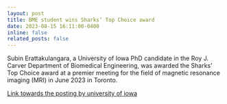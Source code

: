 ```yaml
---
layout: post
title: BME student wins Sharks’ Top Choice award
date: 2023-08-15 16:11:00-0400
inline: false
related_posts: false
---
```


Subin Erattakulangara, a University of Iowa PhD candidate in the Roy J. Carver Department of Biomedical Engineering, was awarded the Sharks’ Top Choice award at a premier meeting for the field of magnetic resonance imaging (MRI) in June 2023 in Toronto.

[Link towards the posting by university of iowa](https://engineering.uiowa.edu/news-all/2023/08/bme-student-wins-sharks-top-choice-award)
